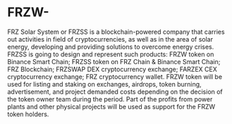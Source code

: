 # FRZW-
FRZ Solar System or FRZSS is a blockchain-powered company that carries out activities in field of cryptocurrencies,
as well as in the area of solar energy, developing and providing solutions to overcome energy crises. 
FRZSS is going to design and represent such products:
FRZW token on Binance Smart Chain;
FRZSS token on FRZ Chain & Binance Smart Chain;
FRZ Blockchain;
FRZSWAP DEX cryptocurrency exchange;
FARZEX CEX cryptocurrency exchange;
FRZ cryptocurrency wallet.
FRZW token will be used for listing and staking on exchanges, airdrops, token burning, advertisement,
and project demanded costs depending on the decision of the token owner team during the period.
Part of the profits from power plants and other physical projects will be used as support for the FRZW token holders.
